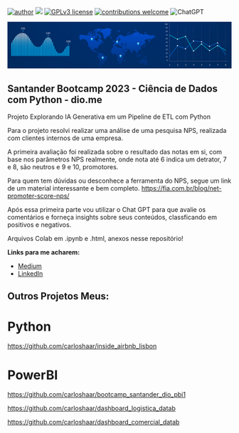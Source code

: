 [![author](https://img.shields.io/badge/author-CarlosHaar-green.svg)](https://www.linkedin.com/in/carloshaar/) 
[![](https://img.shields.io/badge/python-3.7+-blue.svg)](https://www.python.org/downloads/release/python-365/) 
[![GPLv3 license](https://img.shields.io/badge/License-GPLv3-blue.svg)](http://perso.crans.org/besson/LICENSE.html) 
[![contributions welcome](https://img.shields.io/badge/contributions-welcome-yellow.svg?style=flat)](https://github.com/carloshaar/portfolio/issues)
![ChatGPT](https://img.shields.io/badge/chatGPT-74aa9c?style=for-the-badge&logo=openai&logoColor=white)


<p align="center">
  <img src="banner_new.png" alt="Designed by Freepik">
</p>

## Santander Bootcamp 2023 - Ciência de Dados com Python - dio.me

Projeto Explorando IA Generativa em um Pipeline de ETL com Python

Para o projeto resolvi realizar uma análise de uma pesquisa NPS, realizada com clientes internos de uma empresa.

A primeira avaliação foi realizada sobre o resultado das notas em si, com base nos parâmetros NPS realmente, onde nota até 6 indica um detrator, 7 e 8, são neutros e 9 e 10, promotores.

Para quem tem dúvidas ou desconhece a ferramenta do NPS, segue um link de um material interessante e bem completo. https://fia.com.br/blog/net-promoter-score-nps/

Após essa primeira parte vou utilizar o Chat GPT para que avalie os comentários e forneça insights sobre seus conteúdos, classficando em positivos e negativos.

Arquivos Colab em .ipynb e .html, anexos nesse repositório!

**Links para me acharem:**
* [Medium](https://medium.com/@carloshaar)
* [LinkedIn](https://www.linkedin.com/in/carloshaar/)


## Outros Projetos Meus:
# Python
https://github.com/carloshaar/inside_airbnb_lisbon

# PowerBI
https://github.com/carloshaar/bootcamp_santander_dio_pbi1

https://github.com/carloshaar/dashboard_logistica_datab

https://github.com/carloshaar/dashboard_comercial_datab
